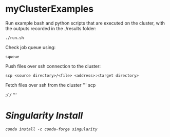 # myClusterExamples

Run example bash and python scripts that are executed on the cluster, with the outputs recorded in the ./results folder:
```
./run.sh
```

Check job queue using:
```
squeue
```

Push files over ssh connection to the cluster:
```
scp <source directory>/<file> <address>:<target directory>
```

Fetch files over ssh from the cluster
'''
scp <address>:<source directory>/<file> /<target directory>
'''

# Singularity Install
```
conda install -c conda-forge singularity
```
